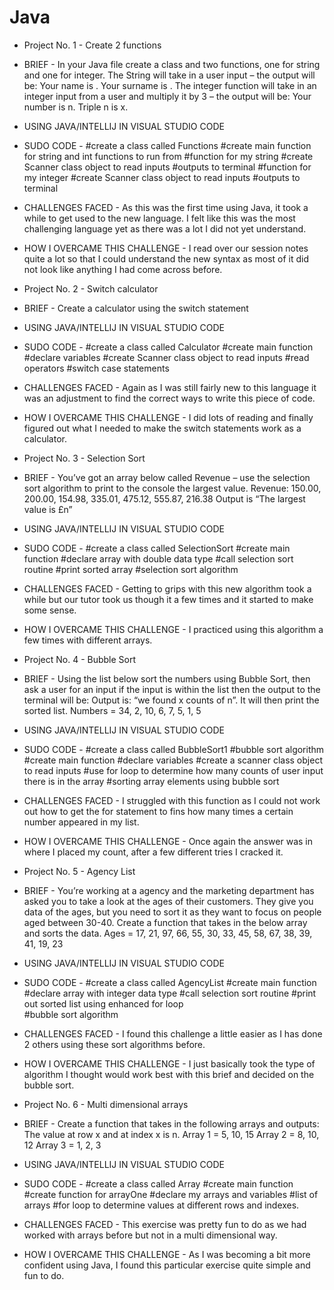 # Java
- Project No. 1 - Create 2 functions
- BRIEF - In your Java file create a class and two functions, one for string and one for integer. The String will take in a user input – the output will be: Your name is <name>. Your surname is <surname>. The integer function will take in an integer input from a user and multiply it by 3 – the output will be: Your number is n. Triple n is x.
- USING JAVA/INTELLIJ IN VISUAL STUDIO CODE
- SUDO CODE - #create a class called Functions
              #create main function for string and int functions to run from
              #function for my string
              #create Scanner class object to read inputs
              #outputs to terminal
              #function for my integer
              #create Scanner class object to read inputs
              #outputs to terminal
- CHALLENGES FACED - As this was the first time using Java, it took a while to get used to the new language. I felt like this was the most challenging language yet as there was a lot I did not yet understand. 
- HOW I OVERCAME THIS CHALLENGE - I read over our session notes quite a lot so that I could understand the new syntax as most of it did not look like anything I had come across before. 

- Project No. 2 - Switch calculator
- BRIEF - Create a calculator using the switch statement
- USING JAVA/INTELLIJ IN VISUAL STUDIO CODE
- SUDO CODE - #create a class called Calculator
              #create main function 
              #declare variables
              #create Scanner class object to read inputs
              #read operators
              #switch case statements
- CHALLENGES FACED - Again as I was still fairly new to this language it was an adjustment to find the correct ways to write this piece of code.
- HOW I OVERCAME THIS CHALLENGE - I did lots of reading and finally figured out what I needed to make the switch statements work as a calculator.

- Project No. 3 - Selection Sort
- BRIEF - You’ve got an array below called Revenue – use the selection sort algorithm to print to the console the largest value. Revenue: 150.00, 200.00, 154.98, 335.01, 475.12, 555.87, 216.38 Output is “The largest value is £n”
- USING JAVA/INTELLIJ IN VISUAL STUDIO CODE
- SUDO CODE - #create a class called SelectionSort
              #create main function 
              #declare array with double data type
              #call selection sort routine
              #print sorted array
              #selection sort algorithm
- CHALLENGES FACED - Getting to grips with this new algorithm took a while but our tutor took us though it a few times and it started to make some sense.
- HOW I OVERCAME THIS CHALLENGE - I practiced using this algorithm a few times with different arrays. 

- Project No. 4 - Bubble Sort
- BRIEF - Using the list below sort the numbers using Bubble Sort, then ask a user for an input if the input is within the list then the output to the terminal will be: Output is: “we found x counts of n”. It will then print the sorted list. Numbers = 34, 2, 10, 6, 7, 5, 1, 5
- USING JAVA/INTELLIJ IN VISUAL STUDIO CODE
- SUDO CODE - #create a class called BubbleSort1
              #bubble sort algorithm
              #create main function 
              #declare variables
              #create a scanner class object to read inputs
              #use for loop to determine how many counts of user input there is in the array
              #sorting array elements using bubble sort
- CHALLENGES FACED - I struggled with this function as I could not work out how to get the for statement to fins how many times a certain number appeared in my list.
- HOW I OVERCAME THIS CHALLENGE - Once again the answer was in where I placed my count, after a few different tries I cracked it.

- Project No. 5 - Agency List
- BRIEF - You’re working at a agency and the marketing department has asked you to take a look at the ages of their customers. They give you data of the ages, but you need to sort it as they want to focus on people aged between 30-40. Create a function that takes in the below array and sorts the data. Ages = 17, 21, 97, 66, 55, 30, 33, 45, 58, 67, 38, 39, 41, 19, 23
- USING JAVA/INTELLIJ IN VISUAL STUDIO CODE
- SUDO CODE - #create a class called AgencyList
              #create main function 
              #declare array with integer data type
              #call selection sort routine
              #print out sorted list using enhanced for loop    
              #bubble sort algorithm
- CHALLENGES FACED - I found this challenge a little easier as I has done 2 others using these sort algorithms before. 
- HOW I OVERCAME THIS CHALLENGE - I just basically took the type of algorithm I thought would work best with this brief and decided on the bubble sort.

- Project No. 6 - Multi dimensional arrays
- BRIEF - Create a function that takes in the following arrays and outputs: The value at row x and at index x is n. Array 1 = 5, 10, 15 Array 2 = 8, 10, 12 Array 3 = 1, 2, 3
- USING JAVA/INTELLIJ IN VISUAL STUDIO CODE
- SUDO CODE - #create a class called Array
              #create main function 
              #create function for arrayOne
              #declare my arrays and variables
              #list of arrays
              #for loop to determine values at different rows and indexes.
- CHALLENGES FACED - This exercise was pretty fun to do as we had worked with arrays before but not in a multi dimensional way.
- HOW I OVERCAME THIS CHALLENGE - As I was becoming a bit more confident using Java, I found this particular exercise quite simple and fun to do.


